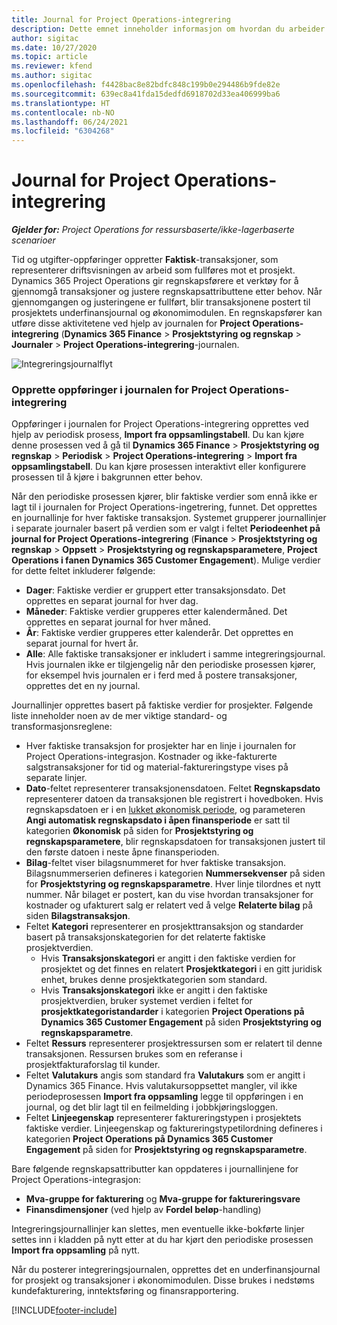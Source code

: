 ```yaml
---
title: Journal for Project Operations-integrering
description: Dette emnet inneholder informasjon om hvordan du arbeider med integreringsjournalen i Project Operations.
author: sigitac
ms.date: 10/27/2020
ms.topic: article
ms.reviewer: kfend
ms.author: sigitac
ms.openlocfilehash: f4428bac8e82bdfc848c199b0e294486b9fde82e
ms.sourcegitcommit: 639ec8a41fda15dedfd6918702d33ea406999ba6
ms.translationtype: HT
ms.contentlocale: nb-NO
ms.lasthandoff: 06/24/2021
ms.locfileid: "6304268"
---
```

# <a name="integration-journal-in-project-operations"></a>Journal for Project Operations-integrering

_**Gjelder for:** Project Operations for ressursbaserte/ikke-lagerbaserte scenarioer_

Tid og utgifter-oppføringer oppretter **Faktisk**-transaksjoner, som representerer driftsvisningen av arbeid som fullføres mot et prosjekt. Dynamics 365 Project Operations gir regnskapsførere et verktøy for å gjennomgå transaksjoner og justere regnskapsattributtene etter behov. Når gjennomgangen og justeringene er fullført, blir transaksjonene postert til prosjektets underfinansjournal og økonomimodulen. En regnskapsfører kan utføre disse aktivitetene ved hjelp av journalen for **Project Operations-integrering** (**Dynamics 365 Finance** > **Prosjektstyring og regnskap** > **Journaler** > **Project Operations-integrering**-journalen.

![Integreringsjournalflyt](./media/IntegrationJournal.png)

### <a name="create-records-in-the-project-operations-integration-journal"></a>Opprette oppføringer i journalen for Project Operations-integrering

Oppføringer i journalen for Project Operations-integrering opprettes ved hjelp av periodisk prosess, **Import fra oppsamlingstabell**. Du kan kjøre denne prosessen ved å gå til **Dynamics 365 Finance** > **Prosjektstyring og regnskap** > **Periodisk** > **Project Operations-integrering** > **Import fra oppsamlingstabell**. Du kan kjøre prosessen interaktivt eller konfigurere prosessen til å kjøre i bakgrunnen etter behov.

Når den periodiske prosessen kjører, blir faktiske verdier som ennå ikke er lagt til i journalen for Project Operations-ingetrering, funnet. Det opprettes en journallinje for hver faktiske transaksjon.
Systemet grupperer journallinjer i separate journaler basert på verdien som er valgt i feltet **Periodeenhet på journal for Project Operations-integrering** (**Finance** > **Prosjektstyring og regnskap** > **Oppsett** > **Prosjektstyring og regnskapsparametere**, **Project Operations i fanen Dynamics 365 Customer Engagement**). Mulige verdier for dette feltet inkluderer følgende:

  - **Dager**: Faktiske verdier er gruppert etter transaksjonsdato. Det opprettes en separat journal for hver dag.
  - **Måneder**: Faktiske verdier grupperes etter kalendermåned. Det opprettes en separat journal for hver måned.
  - **År**: Faktiske verdier grupperes etter kalenderår. Det opprettes en separat journal for hvert år.
  - **Alle**: Alle faktiske transaksjoner er inkludert i samme integreringsjournal. Hvis journalen ikke er tilgjengelig når den periodiske prosessen kjører, for eksempel hvis journalen er i ferd med å postere transaksjoner, opprettes det en ny journal.

Journallinjer opprettes basert på faktiske verdier for prosjekter. Følgende liste inneholder noen av de mer viktige standard- og transformasjonsreglene:

  - Hver faktiske transaksjon for prosjekter har en linje i journalen for Project Operations-integrasjon. Kostnader og ikke-fakturerte salgstransaksjoner for tid og material-faktureringstype vises på separate linjer.
  - **Dato**-feltet representerer transaksjonensdatoen. Feltet **Regnskapsdato** representerer datoen da transaksjonen ble registrert i hovedboken. Hvis regnskapsdatoen er i en [lukket økonomisk periode](/dynamics365/finance/general-ledger/close-general-ledger-at-period-end), og parameteren **Angi automatisk regnskapsdato i åpen finansperiode** er satt til kategorien **Økonomisk** på siden for **Prosjektstyring og regnskapsparametere**, blir regnskapsdatoen for transaksjonen justert til den første datoen i neste åpne finansperioden.
  - **Bilag**-feltet viser bilagsnummeret for hver faktiske transaksjon. Bilagsnummerserien defineres i kategorien **Nummersekvenser** på siden for **Prosjektstyring og regnskapsparametre**. Hver linje tilordnes et nytt nummer. Når bilaget er postert, kan du vise hvordan transaksjoner for kostnader og ufakturert salg er relatert ved å velge **Relaterte bilag** på siden **Bilagstransaksjon**.
  - Feltet **Kategori** representerer en prosjekttransaksjon og standarder basert på transaksjonskategorien for det relaterte faktiske prosjektverdien.
    - Hvis **Transaksjonskategori** er angitt i den faktiske verdien for prosjektet og det finnes en relatert **Prosjektkategori** i en gitt juridisk enhet, brukes denne prosjektkategorien som standard.
    - Hvis **Transaksjonskategori** ikke er angitt i den faktiske prosjektverdien, bruker systemet verdien i feltet for **prosjektkategoristandarder** i kategorien **Project Operations på Dynamics 365 Customer Engagement** på siden **Prosjektstyring og regnskapsparametre**.
  - Feltet **Ressurs** representerer prosjektressursen som er relatert til denne transaksjonen. Ressursen brukes som en referanse i prosjektfakturaforslag til kunder.
  - Feltet **Valutakurs** angis som standard fra **Valutakurs** som er angitt i Dynamics 365 Finance. Hvis valutakursoppsettet mangler, vil ikke periodeprosessen **Import fra oppsamling** legge til oppføringen i en journal, og det blir lagt til en feilmelding i jobbkjøringsloggen.
  - Feltet **Linjeegenskap** representerer faktureringstypen i prosjektets faktiske verdier. Linjeegenskap og faktureringstypetilordning defineres i kategorien **Project Operations på Dynamics 365 Customer Engagement** på siden for **Prosjektstyring og regnskapsparametre**.

Bare følgende regnskapsattributter kan oppdateres i journallinjene for Project Operations-integrasjon:

- **Mva-gruppe for fakturering** og **Mva-gruppe for faktureringsvare**
- **Finansdimensjoner** (ved hjelp av **Fordel beløp**-handling)

Integreringsjournallinjer kan slettes, men eventuelle ikke-bokførte linjer settes inn i kladden på nytt etter at du har kjørt den periodiske prosessen **Import fra oppsamling** på nytt.

Når du posterer integreringsjournalen, opprettes det en underfinansjournal for prosjekt og transaksjoner i økonomimodulen. Disse brukes i nedstøms kundefakturering, inntektsføring og finansrapportering.


[!INCLUDE[footer-include](../includes/footer-banner.md)]
